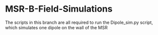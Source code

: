 # MSR-B-Field-Simulations

The scripts in this branch are all required to run the Dipole_sim.py script, which simulates one dipole on the wall of the MSR
